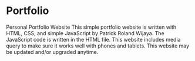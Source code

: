 # Portfolio
Personal Portfolio Website
This simple portfolio website is written with HTML, CSS, and simple JavaScript by Patrick Roland Wijaya. The JavaScript code is written in the HTML file. This website includes media query to make sure it works well with phones and tablets. This website may be updated and/or upgraded anytime.
